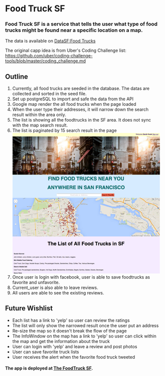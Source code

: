 # Food Truck SF
### Food Truck SF is a service that tells the user what type of food trucks might be found near a specific location on a map.

The data is available on [DataSF:Food Trucks](https://data.sfgov.org/Economy-and-Community/Mobile-Food-Facility-Permit/rqzj-sfat?)

The original capp idea is from Uber's Coding Challenge list: https://github.com/uber/coding-challenge-tools/blob/master/coding_challenge.md

## Outline
1. Currently, all food trucks are seeded in the database. The datas are collected and sorted in the seed file.
2. Set up postgreSQL to import and safe the data from the API
3. Google map render the all food trucks when the page loaded
4. When the user type their addresses, it will narrow down the search result within the area only.
5. The list is showing all the foodtrucks in the SF area. It does not sync with the map search result.
6. The list is paginated by 15 search result in the page
![Alt FoodTruckSF Screenshot](https://github.com/sarahkwak/foodtrucksf/blob/master/app/assets/images/foodtrucksf.png)
7. Once user is login with facebook, user is able to save foodtrucks as favorite and unfavorite.
8. Current_user is also able to leave reviews.
9. All users are able to see the existing reviews.

## Future Wishlist
* Each list has a link to 'yelp' so user can review the ratings
* The list will only show the narrowed result once the user put an address
* Re-size the map so it doesn't break the flow of the page
* The InfoWindow on the map has a link to 'yelp' so user can click within the map and get the information about the truck
* User can login with 'yelp' and leave a review and post photos
* User can save favorite truck lists
* User receives the alert when the favorite food truck tweeted

#### The app is deployed at [The FoodTruck SF](https://favoritetrucksf.herokuapp.com/).
